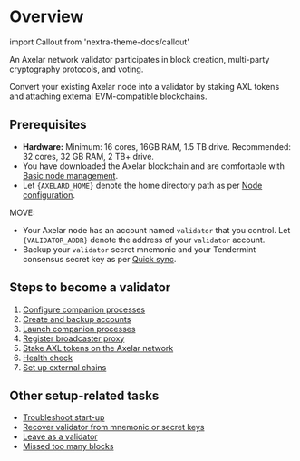 # Overview

import Callout from 'nextra-theme-docs/callout'

An Axelar network validator participates in block creation, multi-party cryptography protocols, and voting.

Convert your existing Axelar node into a validator by staking AXL tokens and attaching external EVM-compatible blockchains.

## Prerequisites

- **Hardware:** Minimum: 16 cores, 16GB RAM, 1.5 TB drive. Recommended: 32 cores, 32 GB RAM, 2 TB+ drive.
- You have downloaded the Axelar blockchain and are comfortable with [Basic node management](../../node/basic).
- Let `{AXELARD_HOME}` denote the home directory path as per [Node configuration](../../node/config-node).

MOVE:

- Your Axelar node has an account named `validator` that you control. Let `{VALIDATOR_ADDR}` denote the address of your `validator` account.
- Backup your `validator` secret mnemonic and your Tendermint consensus secret key as per [Quick sync](../node/join).

## Steps to become a validator

1. [Configure companion processes](config)
2. [Create and backup accounts](backup)
3. [Launch companion processes](vald-tofnd)
4. [Register broadcaster proxy](register-broadcaster)
5. [Stake AXL tokens on the Axelar network](stake-axl)
6. [Health check](health-check)
7. [Set up external chains](../external-chains)

## Other setup-related tasks

- [Troubleshoot start-up](../troubleshoot/startup)
- [Recover validator from mnemonic or secret keys](../troubleshoot/recovery)
- [Leave as a validator](../troubleshoot/leave)
- [Missed too many blocks](../troubleshoot/missed-too-many-blocks)

